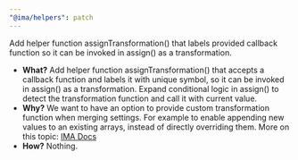 ```yaml
---
"@ima/helpers": patch
---
```


Add helper function assignTransformation() that labels provided callback function so it can be invoked in assign() as a transformation.  

- **What?** Add helper function assignTransformation() that accepts a callback function and labels it with unique symbol, so it can be invoked in assign() as a transformation. Expand conditional logic in assign() to detect the transformation function and call it with current value.
- **Why?** We want to have an option to provide custom transformation function when merging settings. For example to enable appending new values to an existing arrays, instead of directly overriding them. More on this topic: [IMA Docs](https://imajs.io/plugins/plugin-api) 
- **How?** Nothing.
